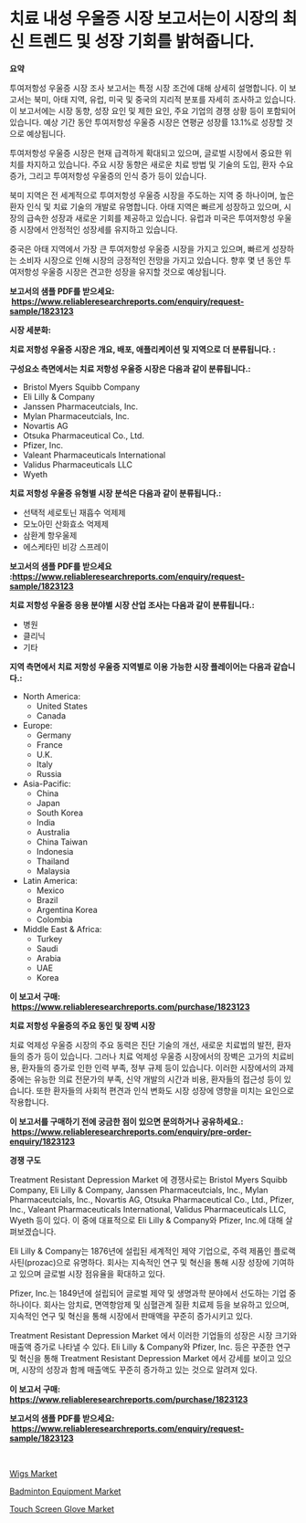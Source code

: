 <p><h1>치료 내성 우울증 시장 보고서는이 시장의 최신 트렌드 및 성장 기회를 밝혀줍니다.</h1></p><p><strong>요약</strong></p>
<p><p>투여저항성 우울증 시장 조사 보고서는 특정 시장 조건에 대해 상세히 설명합니다. 이 보고서는 북미, 아태 지역, 유럽, 미국 및 중국의 지리적 분포를 자세히 조사하고 있습니다. 이 보고서에는 시장 동향, 성장 요인 및 제한 요인, 주요 기업의 경쟁 상황 등이 포함되어 있습니다. 예상 기간 동안 투여저항성 우울증 시장은 연평균 성장률 13.1%로 성장할 것으로 예상됩니다.</p><p>투여저항성 우울증 시장은 현재 급격하게 확대되고 있으며, 글로벌 시장에서 중요한 위치를 차지하고 있습니다. 주요 시장 동향은 새로운 치료 방법 및 기술의 도입, 환자 수요 증가, 그리고 투여저항성 우울증의 인식 증가 등이 있습니다. </p><p>북미 지역은 전 세계적으로 투여저항성 우울증 시장을 주도하는 지역 중 하나이며, 높은 환자 인식 및 치료 기술의 개발로 유명합니다. 아태 지역은 빠르게 성장하고 있으며, 시장의 급속한 성장과 새로운 기회를 제공하고 있습니다. 유럽과 미국은 투여저항성 우울증 시장에서 안정적인 성장세를 유지하고 있습니다. </p><p>중국은 아태 지역에서 가장 큰 투여저항성 우울증 시장을 가지고 있으며, 빠르게 성장하는 소비자 시장으로 인해 시장의 긍정적인 전망을 가지고 있습니다. 향후 몇 년 동안 투여저항성 우울증 시장은 견고한 성장을 유지할 것으로 예상됩니다.</p></p>
<p><strong>보고서의 샘플 PDF를 받으세요: &nbsp;<a href="https://www.reliableresearchreports.com/enquiry/request-sample/1823123">https://www.reliableresearchreports.com/enquiry/request-sample/1823123</a></strong></p>
<p><strong>시장 세분화:</strong></p>
<p><strong> 치료 저항성 우울증 시장은 개요, 배포, 애플리케이션 및 지역으로 더 분류됩니다. :</strong></p>
<p><strong>구성요소 측면에서는 치료 저항성 우울증 시장은 다음과 같이 분류됩니다.:</strong></p>
<p><ul><li>Bristol Myers Squibb Company</li><li>Eli Lilly & Company</li><li>Janssen Pharmaceutcials, Inc.</li><li>Mylan Pharmaceutcials, Inc.</li><li>Novartis AG</li><li>Otsuka Pharmaceutical Co., Ltd.</li><li>Pfizer, Inc.</li><li>Valeant Pharmaceuticals International</li><li>Validus Pharmaceuticals LLC</li><li>Wyeth</li></ul></p>
<p><strong> 치료 저항성 우울증 유형별 시장 분석은 다음과 같이 분류됩니다.:</strong></p>
<p><ul><li>선택적 세로토닌 재흡수 억제제</li><li>모노아민 산화효소 억제제</li><li>삼환계 항우울제</li><li>에스케타민 비강 스프레이</li></ul></p>
<p><strong>보고서의 샘플 PDF를 받으세요 :<a href="https://www.reliableresearchreports.com/enquiry/request-sample/1823123">https://www.reliableresearchreports.com/enquiry/request-sample/1823123</a></strong></p>
<p><strong> 치료 저항성 우울증 응용 분야별 시장 산업 조사는 다음과 같이 분류됩니다.:</strong></p>
<p><ul><li>병원</li><li>클리닉</li><li>기타</li></ul></p>
<p><strong>지역 측면에서 치료 저항성 우울증 지역별로 이용 가능한 시장 플레이어는 다음과 같습니다.:</strong></p>
<p><ul>
    <li>
        North America:
        <ul>
            <li>United States</li>
            <li>Canada</li>
        </ul>
    </li>
    <li>
        Europe:
        <ul>
            <li>Germany</li>
            <li>France</li>
            <li>U.K.</li>
            <li>Italy</li>
            <li>Russia</li>
        </ul>
    </li>
    <li>
        Asia-Pacific:
        <ul>
            <li>China</li>
            <li>Japan</li>
            <li>South Korea</li>
            <li>India</li>
            <li>Australia</li>
            <li>China Taiwan</li>
            <li>Indonesia</li>
            <li>Thailand</li>
            <li>Malaysia</li>
        </ul>
    </li>
    <li>
        Latin America:
        <ul>
            <li>Mexico</li>
            <li>Brazil</li>
            <li>Argentina Korea</li>
            <li>Colombia</li>
        </ul>
    </li>
    <li>
        Middle East & Africa:
        <ul>
            <li>Turkey</li>
            <li>Saudi</li>
            <li>Arabia</li>
            <li>UAE</li>
            <li>Korea</li>
        </ul>
    </li>
    </ul></p>
<p><strong>이 보고서 구매: &nbsp;<a href="https://www.reliableresearchreports.com/purchase/1823123">https://www.reliableresearchreports.com/purchase/1823123</a></strong></p>
<p><strong>치료 저항성 우울증의 주요 동인 및 장벽 시장</strong></p>
<p><p>치료 억제성 우울증 시장의 주요 동력은 진단 기술의 개선, 새로운 치료법의 발전, 환자들의 증가 등이 있습니다. 그러나 치료 억제성 우울증 시장에서의 장벽은 고가의 치료비용, 환자들의 증가로 인한 인력 부족, 정부 규제 등이 있습니다. 이러한 시장에서의 과제 중에는 유능한 의료 전문가의 부족, 신약 개발의 시간과 비용, 환자들의 접근성 등이 있습니다. 또한 환자들의 사회적 편견과 인식 변화도 시장 성장에 영향을 미치는 요인으로 작용합니다.</p></p>
<p><strong>이 보고서를 구매하기 전에 궁금한 점이 있으면 문의하거나 공유하세요.: &nbsp;<a href="https://www.reliableresearchreports.com/enquiry/pre-order-enquiry/1823123">https://www.reliableresearchreports.com/enquiry/pre-order-enquiry/1823123</a></strong></p>
<p><strong>경쟁 구도</strong></p>
<p><p>Treatment Resistant Depression Market 에 경쟁사로는 Bristol Myers Squibb Company, Eli Lilly & Company, Janssen Pharmaceutcials, Inc., Mylan Pharmaceutcials, Inc., Novartis AG, Otsuka Pharmaceutical Co., Ltd., Pfizer, Inc., Valeant Pharmaceuticals International, Validus Pharmaceuticals LLC, Wyeth 등이 있다. 이 중에 대표적으로 Eli Lilly & Company와 Pfizer, Inc.에 대해 살펴보겠습니다. </p><p>Eli Lilly & Company는 1876년에 설립된 세계적인 제약 기업으로, 주력 제품인 플로랙사틴(prozac)으로 유명하다. 회사는 지속적인 연구 및 혁신을 통해 시장 성장에 기여하고 있으며 글로벌 시장 점유율을 확대하고 있다. </p><p>Pfizer, Inc.는 1849년에 설립되어 글로벌 제약 및 생명과학 분야에서 선도하는 기업 중 하나이다. 회사는 암치료, 면역항암제 및 심혈관계 질환 치료제 등을 보유하고 있으며, 지속적인 연구 및 혁신을 통해 시장에서 판매액을 꾸준히 증가시키고 있다. </p><p>Treatment Resistant Depression Market 에서 이러한 기업들의 성장은 시장 크기와 매출액 증가로 나타낼 수 있다. Eli Lilly & Company와 Pfizer, Inc. 등은 꾸준한 연구 및 혁신을 통해 Treatment Resistant Depression Market 에서 강세를 보이고 있으며, 시장의 성장과 함께 매출액도 꾸준히 증가하고 있는 것으로 알려져 있다.</p></p>
<p><strong>이 보고서 구매: &nbsp; <a href="https://www.reliableresearchreports.com/purchase/1823123">https://www.reliableresearchreports.com/purchase/1823123</a></strong></p>
<p><strong>보고서의 샘플 PDF를 받으세요: &nbsp;<a href="https://www.reliableresearchreports.com/enquiry/request-sample/1823123">https://www.reliableresearchreports.com/enquiry/request-sample/1823123</a></strong><strong></strong></p>
<p>&nbsp;</p>
<p><p><a href="https://github.com/nicoletavirag/Market-Research-Report-List-2/blob/main/wigs-market.md">Wigs Market</a></p><p><a href="https://github.com/redneck06/Market-Research-Report-List-2/blob/main/badminton-equipment-market.md">Badminton Equipment Market</a></p><p><a href="https://github.com/mauripalmi/Market-Research-Report-List-2/blob/main/touch-screen-glove-market.md">Touch Screen Glove Market</a></p></p>